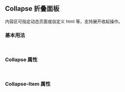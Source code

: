 <div class="demo-header">
<p class="overviewicon">
  <span class="wapi-container-panel"/>
</p>

## Collapse 折叠面板

<nova-uxlink widget-name="Panel"></nova-uxlink>

内容区可指定动态页面或自定义 html 等，支持展开收起操作。
</div>

### 基本用法

<nova-demo-view link="collapse/basic-usage.vue"></nova-demo-view>

<br />

### Collapse 属性

<nova-attributes link="collapse"></nova-attributes>

<br />

### Collapse-Item 属性

<nova-attributes link="collapse-item"></nova-attributes>
